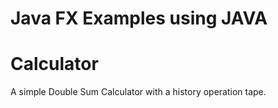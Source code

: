 # Java FX Examples using JAVA

# Calculator
A simple Double Sum Calculator with a history operation tape. 

